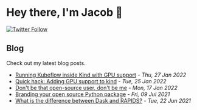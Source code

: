 # Hey there, I'm Jacob 👋
[![Twitter Follow](https://img.shields.io/twitter/follow/_jacobtomlinson?style=social)](https://twitter.com/_jacobtomlinson)

## Blog

Check out my latest blog posts.

- [Running Kubeflow inside Kind with GPU support](https://jacobtomlinson.dev/posts/2022/running-kubeflow-inside-kind-with-gpu-support/) - *Thu, 27 Jan 2022*
- [Quick hack: Adding GPU support to kind](https://jacobtomlinson.dev/posts/2022/quick-hack-adding-gpu-support-to-kind/) - *Tue, 25 Jan 2022*
- [Don't be that open-source user, don't be me](https://jacobtomlinson.dev/posts/2022/dont-be-that-open-source-user-dont-be-me/) - *Mon, 17 Jan 2022*
- [Branding your open source Python package](https://jacobtomlinson.dev/posts/2021/branding-your-open-source-python-package/) - *Fri, 09 Jul 2021*
- [What is the difference between Dask and RAPIDS?](https://jacobtomlinson.dev/posts/2021/what-is-the-difference-between-dask-and-rapids/) - *Tue, 22 Jun 2021*

